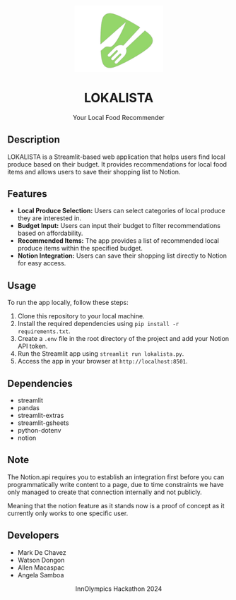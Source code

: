 <!-- Title and Logo -->
<p align="center">
  <img src="Asset/lokalista_logo.png" width="200" alt="LOKALISTA Logo">
</p>
<h1 align="center">LOKALISTA</h1>
<p align="center">Your Local Food Recommender</p>

## Description

LOKALISTA is a Streamlit-based web application that helps users find local produce based on their budget. It provides recommendations for local food items and allows users to save their shopping list to Notion.

## Features

- **Local Produce Selection:** Users can select categories of local produce they are interested in.
- **Budget Input:** Users can input their budget to filter recommendations based on affordability.
- **Recommended Items:** The app provides a list of recommended local produce items within the specified budget.
- **Notion Integration:** Users can save their shopping list directly to Notion for easy access.

## Usage

To run the app locally, follow these steps:

1. Clone this repository to your local machine.
2. Install the required dependencies using `pip install -r requirements.txt`.
3. Create a `.env` file in the root directory of the project and add your Notion API token.
4. Run the Streamlit app using `streamlit run lokalista.py`.
5. Access the app in your browser at `http://localhost:8501`.

## Dependencies

- streamlit
- pandas
- streamlit-extras
- streamlit-gsheets
- python-dotenv
- notion

## Note
The Notion.api requires you to establish an integration first before you can programmatically write content to a page, due to time constraints we have only managed to create that connection internally and not publicly.

Meaning that the notion feature as it stands now is a proof of concept as it currently only works to one specific user.

## Developers

- Mark De Chavez
- Watson Dongon
- Allen Macaspac
- Angela Samboa

<p align="center">InnOlympics Hackathon 2024</p>
